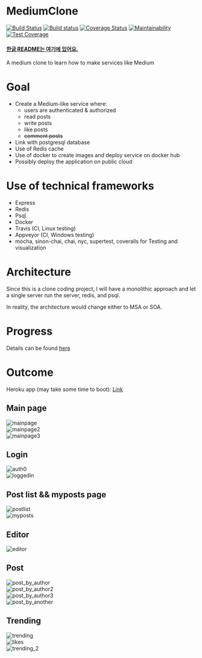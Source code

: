# MediumClone 
[![Build Status](https://travis-ci.com/json9512/mediumclone.svg?branch=main)](https://travis-ci.com/json9512/mediumclone) [![Build status](https://ci.appveyor.com/api/projects/status/1thg3wucfety9ga0?svg=true)](https://ci.appveyor.com/project/json9512/mediumclone) [![Coverage Status](https://coveralls.io/repos/github/json9512/mediumclone/badge.svg?branch=main)](https://coveralls.io/github/json9512/mediumclone?branch=develop) [![Maintainability](https://api.codeclimate.com/v1/badges/24b9d515ac7e40820317/maintainability)](https://codeclimate.com/github/json9512/mediumclone/maintainability) [![Test Coverage](https://api.codeclimate.com/v1/badges/24b9d515ac7e40820317/test_coverage)](https://codeclimate.com/github/json9512/mediumclone/test_coverage) 


#### [한글 README는 여기에 있어요.](https://www.github.com/json9512/mediumclone/blob/master/Korean.md)

A medium clone to learn how to make services like Medium

# Goal

- Create a Medium-like service where:
    - users are authenticated & authorized
    - read posts
    - write posts
    - like posts
    - ~~comment posts~~
- Link with postgresql database
- Use of Redis cache
- Use of docker to create images and deploy service on docker hub
- Possibly deploy the application on public cloud

# Use of technical frameworks

- Express
- Redis
- Psql
- Docker
- Travis (CI, Linux testing)
- Appveyor (CI, Windows testing)
- mocha, sinon-chai, chai, nyc, supertest, coveralls for Testing and visualization

# Architecture

Since this is a clone coding project, I will have a monolithic approach and let a single server run the server, redis, and psql. 

In reality, the architecture would change either to MSA or SOA. 

# Progress

Details can be found [here](https://www.github.com/json9512/mediumclone/blob/master/Progress.md)

# Outcome

Heroku app (may take some time to boot): [Link](https://json9512-mediumclone.herokuapp.com/)
## Main page
![mainpage](https://github.com/json9512/mediumclone/blob/main/images/main.PNG)<br>
![mainpage2](https://github.com/json9512/mediumclone/blob/main/images/main2.PNG)<br>
![mainpage3](https://github.com/json9512/mediumclone/blob/main/images/main3.PNG)<br>

## Login
![auth0](https://github.com/json9512/mediumclone/blob/main/images/auth0.PNG)<br>
![loggedin](https://github.com/json9512/mediumclone/blob/main/images/loggedin_main.PNG)<br>

## Post list && myposts page

![postlist](https://github.com/json9512/mediumclone/blob/main/images/postlist.PNG)<br>
![myposts](https://github.com/json9512/mediumclone/blob/main/images/myposts.PNG)<br>

## Editor

![editor](https://github.com/json9512/mediumclone/blob/main/images/editor.PNG)<br>

## Post
![post_by_author](https://github.com/json9512/mediumclone/blob/main/images/post_by_me.PNG)<br>
![post_by_author2](https://github.com/json9512/mediumclone/blob/main/images/post_by_me2.PNG)<br>
![post_by_author3](https://github.com/json9512/mediumclone/blob/main/images/post_by_me3.PNG)<br>
![post_by_another](https://github.com/json9512/mediumclone/blob/main/images/post.PNG)<br>

## Trending

![trending](https://github.com/json9512/mediumclone/blob/main/images/trending.PNG)<br>
![likes](https://github.com/json9512/mediumclone/blob/main/images/like_increase.PNG)<br>
![trending_2](https://github.com/json9512/mediumclone/blob/main/images/trending2.PNG)<br>
